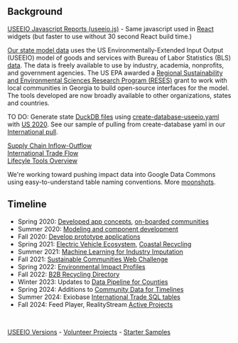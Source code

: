 ## Background
[USEEIO Javascript Reports (useeio.js)](/useeio.js/footprint) - Same javascript used in [React](../../io/charts) widgets (but faster to use without 30 second React build time.)

[Our state model data](https://github.com/ModelEarth/OpenFootprint/tree/main/impacts/2020) uses the US Environmentally-Extended Input Output (USEEIO) model of goods and services with Bureau of Labor Statistics (BLS) [data](https://model.earth/data-pipeline/). The data is freely available to use by industry, academia, nonprofits, and government agencies.  <!--In 2019, -->The US EPA awarded a [Regional Sustainability and Environmental Sciences Research Program (RESES)](https://www.epa.gov/research/regional-sustainability-and-environmental-sciences-research-program-reses) grant <!--(Community-driven Application Development Using USEEIO Models) to support EPA and the Georgia Center of Innovation for Energy --> to work with local communities in Georgia to build open-source interfaces for the model. The tools developed are now broadly available to other organizations, states and countries.  

TO DO: Generate state [DuckDB files](/OpenFootprint/prep/sql/duckdb/) using [create-database-useeio.yaml](https://github.com/ModelEarth/OpenFootprint/blob/main/impacts/useeio/create-database-useeio.yaml) with [US 2020](https://github.com/ModelEarth/OpenFootprint/tree/main/impacts/2020/USEEIOv2.0.1-411). See our sample of pulling from create-database yaml in our [International pull](/OpenFootprint/trade/).


[Supply Chain Inflow-Outflow](../../localsite/info/)  
[International Trade Flow](../../OpenFootprint/trade/)  
[Lifecyle Tools Overview](../../community/tools/)<!--
[Webinar Video](https://youtu.be/GRJSvyUx0t4) 
and [slide presentation](https://smartcities.ipat.gatech.edu/sites/default/files/Smarter_Together_Webinar_Industry-Comparison-Tools_10-15-2020.pdf) --> 
<!--Learn about [USEEIO](/community/about/useeio/)  
Learn about [the USEEIO API](api/)-->

We're working toward pushing impact data into Google Data Commons using easy-to-understand table naming conventions. More [moonshots](/community/projects/).

## Timeline

- Spring 2020: [Developed app concepts](../../io/projects/), [on-boarded communities](../../io/communities/)
- Summer 2020: [Modeling and component development](../../localsite/info/)
- Fall 2020: [Develop prototype applications](../../apps/)
- Spring 2021: [Electric Vehicle Ecosystem](../../community/projects/mobility/), [Coastal Recycling](../../apps/coastal/)<!-- Activated Carbon Feedstocks -->
- Summer 2021: [Machine Learning for Industry Imputation](../../localsite/info/data/)
- Fall 2021: [Sustainable Communities Web Challenge](../../community/challenge/)
- Spring 2022: [Environmental Impact Profiles](../../io/template/)
- Fall 2022: [B2B Recycling Directory](../../localsite/map/#show=recyclers&state=GA)
- Winter 2023: Updates to [Data Pipeline for Counties](https://model.earth/data-pipeline/)
- Spring 2024: Additions to [Community Data for Timelines](https://model.earth/community-data/)
- Summer 2024: Exiobase [International Trade SQL tables](https://model.earth/OpenFootprint/trade/)
- Fall 2024: Feed Player, RealityStream [Active Projects](https://model.earth/projects/)
<br>

[USEEIO Versions](https://www.epa.gov/land-research/us-environmentally-extended-input-output-useeio-technical-content) - [Volunteer Projects](../../io/projects/) - [Starter Samples](../../localsite/start/)  


<!--
What inspired you to start your project?
Our project, Model.earth, was inspired by the need to address environmental challenges by extending existing industry data with environmental impact indicators to help inspire technology adoption that fits the unique attributes of each community - state, county and zip (territory and postal code). We’ve been motivated by the need for open footprint data on industries and their products to help promote sustainable material management, better built environments, pollution reduction, land and water conservation, and new infrastructure projects focused on biodiversity.

How did you discover DemocracyLab?
We discovered DemocracyLab online while collaborating with other open source developers. DemocracyLab connects tech enthusiasts, data scientists, and front-end developers with projects that drive positive change in society. The ethos of community-driven innovation resonated with our vision for Model.earth.

What motivated you to create a project on the platform?
The active community and collaborative spirit of DemocracyLab motivated us to use the platform as the primary recruiting tool for our coding projects. We saw it as an opportunity to share our work with talented, likeminded programmers interested in contributing their skills to the development of sustainability focused apps.

About your experience with DemocracyLab:
Our experience with DemocracyLab has been enriching and rewarding. The project setup and volunteer recruitment process were seamless thanks to the user-friendly interface and great support in Slack. We’ve recruited a dedicated and growing team of volunteers through the platform who have collectively contributed hundreds of hours to our project.

What was the project setup and volunteer recruitment process like?
The project setup on DemocracyLab was straightforward, allowing us to showcase our initiatives and attract skilled volunteers. The recruitment process involved posting project descriptions that promoted our vision to attract like-minded programmers passionate about thinking globally and acting locally.

How many volunteers have you recruited through the platform, how many hours have they contributed and how did they help your organization?
We’ve recruited over 30 volunteers through DemocracyLab who have collectively contributed over 200 hours to our project. Their efforts have been instrumental in advancing Model.earth by developing new features, analyzing data, and enhancing the platform’s capabilities for comprehensive environmental modeling using a wide range of visualization tools and services, including Apache eCharts, Streamlit Python, OpenAi and the Google Data Commons API.

What other platform features or events by DemocracyLab have you found most helpful?
DemocracyLab’s diverse range of platform features, such as skill-based matching, project management tools, and their community forums in Slack, have been invaluable in fostering collaboration and streamlining project workflows. The coding events and skill-building opportunities offered by DemocracyLab have enriched our volunteers’ experiences and contributed to their growth.

Is there any other example of DemocracyLab’s impact on your project that you want to share with us?
DemocracyLab’s impact on our project goes beyond volunteer recruitment. The platform facilitates meaningful connections, knowledge sharing, and problem-solving within the open source code community. This collaborative ecosystem has enabled us to expand our use of Machine Learning AI via Random Forests and Neural Networks for community forecasting that helps identify “At Risk” communities where innovations can reap the greater returns.

With Model.earth, policymakers, conservationists, and decision-makers can input parameters to predict the consequences of local investments on the environment. Model.earth offers insights into sustainable practices and products that make a difference. Our goal is to foster a better understanding of local business and job opportunity patterns while helping people make informed decisions with the power of AI and robust impact data, Model.earth is emerging as an important part of the decision making toolkit in a world where environmental challenges are solved through collaboration and informed perspectives using hundreds of factors that unfold around us all on a very local level.
-->